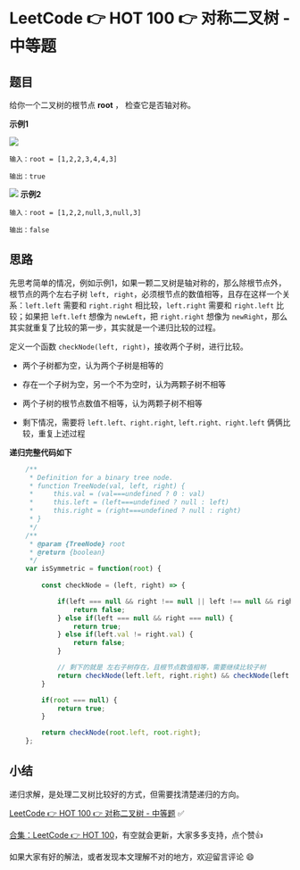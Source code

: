 # LeetCode 👉 HOT 100 👉 对称二叉树 - 中等题

## 题目

给你一个二叉树的根节点 **root** ， 检查它是否轴对称。


**示例1**

![](https://assets.leetcode.com/uploads/2021/02/19/symtree1.jpg)

    输入：root = [1,2,2,3,4,4,3]

    输出：true

![](https://assets.leetcode.com/uploads/2021/02/19/symtree2.jpg)
**示例2**

    输入：root = [1,2,2,null,3,null,3]

    输出：false

## 思路

先思考简单的情况，例如示例1，如果一颗二叉树是轴对称的，那么除根节点外，根节点的两个左右子树 `left, right`，必须根节点的数值相等，且存在这样一个关系：`left.left` 需要和 `right.right` 相比较，`left.right` 需要和 `right.left` 比较；如果把 `left.left` 想像为 `newLeft`，把 `right.right` 想像为 `newRight`，那么其实就重复了比较的第一步，其实就是一个递归比较的过程。

定义一个函数 `checkNode(left, right)`，接收两个子树，进行比较。

- 两个子树都为空，认为两个子树是相等的

- 存在一个子树为空，另一个不为空时，认为两颗子树不相等

- 两个子树的根节点数值不相等，认为两颗子树不相等

- 剩下情况，需要将 `left.left、right.right`, `left.right、right.left` 俩俩比较，重复上述过程

**递归完整代码如下**

```js
    /**
     * Definition for a binary tree node.
     * function TreeNode(val, left, right) {
     *     this.val = (val===undefined ? 0 : val)
     *     this.left = (left===undefined ? null : left)
     *     this.right = (right===undefined ? null : right)
     * }
     */
    /**
     * @param {TreeNode} root
     * @return {boolean}
     */
    var isSymmetric = function(root) {
        
        const checkNode = (left, right) => {

            if(left === null && right !== null || left !== null && right === null) {
                return false;
            } else if(left === null && right === null) {
                return true;
            } else if(left.val != right.val) {
                return false;
            }

            // 剩下的就是 左右子树存在，且根节点数值相等，需要继续比较子树
            return checkNode(left.left, right.right) && checkNode(left.right, right.left)
        }

        if(root === null) {
            return true;
        }

        return checkNode(root.left, root.right);
    };
```


## 小结

递归求解，是处理二叉树比较好的方式，但需要找清楚递归的方向。


[LeetCode 👉 HOT 100 👉 对称二叉树 - 中等题](https://leetcode-cn.com/problems/symmetric-tree/) ✅


[合集：LeetCode 👉 HOT 100](https://juejin.cn/column/7029946677398077476)，有空就会更新，大家多多支持，点个赞👍

如果大家有好的解法，或者发现本文理解不对的地方，欢迎留言评论 😄

